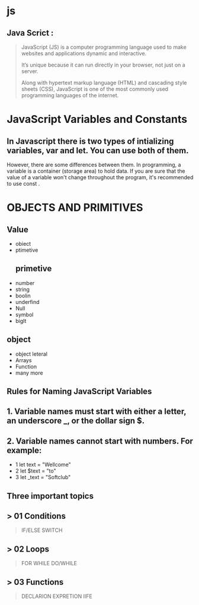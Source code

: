 # js
## Java Scrict :
> JavaScript (JS) is a computer programming language used to make websites and applications dynamic and interactive.
>
>It’s unique because it can run directly in your browser, not just on a server.
>
>Along with hypertext markup language (HTML) and cascading style sheets (CSS), JavaScript is one of the most commonly used programming languages of the internet.
 # JavaScript Variables and Constants
 ## In Javascript there is two types of intializing variables, var and let. You can use both of them.
However, there are some differences between them.
In programming, a variable is a container (storage area) to hold data.
If you are sure that the value of a variable won't change throughout the program, it's recommended
to use const .
# OBJECTS AND PRIMITIVES
## Value
 - obiect
 - ptimetive
   ## primetive
  - number
  - string
  - boolin
  - underfind
  - Null
  - symbol
  - biglt
  ## object
   - object leteral
   - Arrays
   - Function
   - many more
  ## Rules for Naming JavaScript Variables
  ## 1. Variable names must start with either a letter, an underscore _, or the dollar sign $.
  ## 2. Variable names cannot start with numbers. For example:
   - 1  let text = "Wellcome"
   - 2  let $text = "to"
   - 3  let _text = "Softclub"
  ## Three important topics
  ## > 01  Conditions
  > IF/ELSE
  > SWITCH
  ## > 02  Loops
  > FOR
  > WHILE
  > DO/WHILE
  ## > 03  Functions 
  > DECLARION
  > EXPRETION
  > IIFE 
  

